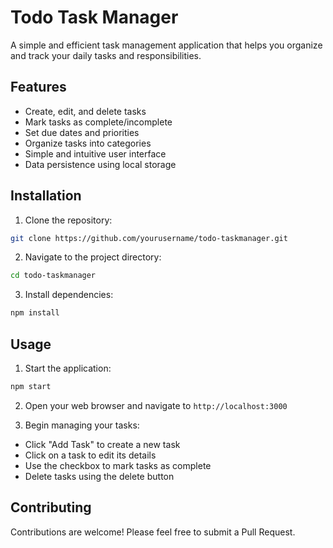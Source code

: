 # Todo Task Manager

A simple and efficient task management application that helps you organize and track your daily tasks and responsibilities.

## Features

- Create, edit, and delete tasks
- Mark tasks as complete/incomplete
- Set due dates and priorities
- Organize tasks into categories
- Simple and intuitive user interface
- Data persistence using local storage

## Installation

1. Clone the repository:

```bash
git clone https://github.com/yourusername/todo-taskmanager.git
```

2. Navigate to the project directory:

```bash
cd todo-taskmanager
```

3. Install dependencies:

```bash
npm install
```

## Usage

1. Start the application:

```bash
npm start
```

2. Open your web browser and navigate to `http://localhost:3000`

3. Begin managing your tasks:

- Click "Add Task" to create a new task
- Click on a task to edit its details
- Use the checkbox to mark tasks as complete
- Delete tasks using the delete button

## Contributing

Contributions are welcome! Please feel free to submit a Pull Request.
